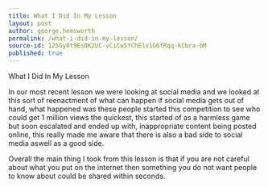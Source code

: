 ```yaml
---
title: What I Did In My Lesson
layout: post
author: george.hemsworth
permalink: /what-i-did-in-my-lesson/
source-id: 125Gy0t9EsOK2UC-vCiCw5YChElv1G6fRqq-kCbra-bM
published: true
---
```

What I Did In My Lesson

In our most recent lesson we were looking at social media and we looked at this sort of reenactment of what can happen if social media gets out of hand, what happened was these people started this competition to see who could get 1 million views the quickest, this started of as a harmless game but soon escalated and ended up with, inappropriate content being posted online, this really made me aware that there is also a bad side to social media aswell as a good side.

Overall the main thing I took from this lesson is that if you are not careful about what you put on the internet then something you do not want people to know about could be shared within seconds.

